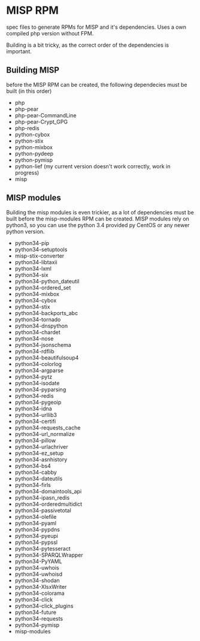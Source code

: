 # MISP RPM
spec files to generate RPMs for MISP and it's dependencies. Uses a own compiled php version without FPM.

Building is a bit tricky, as the correct order of the dependencies is important.

## Building MISP
before the MISP RPM can be created, the following dependecies must be built (in this order)
* php
* php-pear
* php-pear-CommandLine
* php-pear-Crypt_GPG
* php-redis
* python-cybox
* python-stix
* python-mixbox
* python-pydeep
* python-pymisp
* python-lief (my current version doesn't work correctly, work in progress)
* misp

## MISP modules
Building the misp modules is even trickier, as a lot of dependencies must be built before the misp-modules RPM can be created. MISP modules rely on python3, so you can use the python 3.4 provided py CentOS or any newer python version.

* python34-pip
* python34-setuptools
* misp-stix-converter
* python34-libtaxii
* python34-lxml
* python34-six
* python34-python_dateutil
* python34-ordered_set
* python34-mixbox
* python34-cybox
* python34-stix
* python34-backports_abc
* python34-tornado
* python34-dnspython
* python34-chardet
* python34-nose
* python34-jsonschema
* python34-rdflib
* python34-beautifulsoup4
* python34-colorlog
* python34-argparse
* python34-pytz
* python34-isodate
* python34-pyparsing
* python34-redis
* python34-pygeoip
* python34-idna
* python34-urllib3
* python34-certifi
* python34-requests_cache
* python34-url_normalize
* python34-pillow
* python34-urlachriver
* python34-ez_setup
* python34-asnhistory
* python34-bs4
* python34-cabby
* python34-dateutils
* python34-firls
* python34-domaintools_api
* python34-ipasn_redis
* python34-orderedmultidict
* python34-passivetotal
* python34-olefile
* python34-pyaml
* python34-pypdns
* python34-pyeupi
* python34-pypssl
* python34-pytesseract
* python34-SPARQLWrapper
* python34-PyYAML
* python34-uwhois
* python34-uwhoisd
* python34-shodan
* python34-XlsxWriter
* python34-colorama
* python34-click
* python34-click_plugins
* python34-future
* python34-requests
* python34-pymisp
* misp-modules

